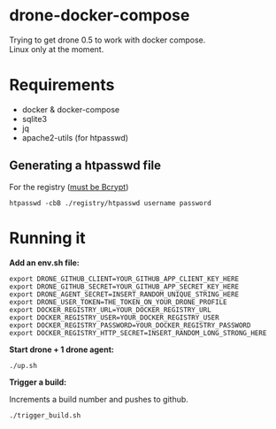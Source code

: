 # drone-docker-compose

Trying to get drone 0.5 to work with docker compose.  
Linux only at the moment.  

# Requirements

- docker & docker-compose
- sqlite3
- jq
- apache2-utils (for htpasswd)

## Generating a htpasswd file

For the registry ([must be Bcrypt](https://docs.docker.com/registry/configuration/#auth))

```shell
htpasswd -cbB ./registry/htpasswd username password
```

# Running it

**Add an env.sh file:**

```shell
export DRONE_GITHUB_CLIENT=YOUR_GITHUB_APP_CLIENT_KEY_HERE
export DRONE_GITHUB_SECRET=YOUR_GITHUB_APP_SECRET_KEY_HERE
export DRONE_AGENT_SECRET=INSERT_RANDOM_UNIQUE_STRING_HERE
export DRONE_USER_TOKEN=THE_TOKEN_ON_YOUR_DRONE_PROFILE
export DOCKER_REGISTRY_URL=YOUR_DOCKER_REGISTRY_URL
export DOCKER_REGISTRY_USER=YOUR_DOCKER_REGISTRY_USER
export DOCKER_REGISTRY_PASSWORD=YOUR_DOCKER_REGISTRY_PASSWORD
export DOCKER_REGISTRY_HTTP_SECRET=INSERT_RANDOM_LONG_STRONG_HERE
```

**Start drone + 1 drone agent:**

```shell
./up.sh
```

**Trigger a build:**

Increments a build number and pushes to github.

```shell
./trigger_build.sh
```
